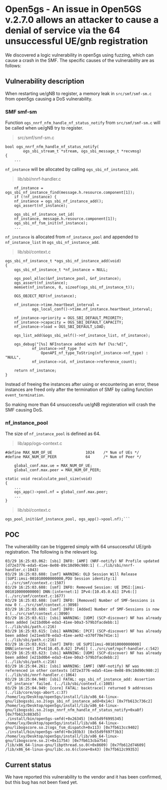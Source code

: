 # Open5gs - An issue in Open5GS v.2.7.0 allows an attacker to cause a denial of service via the 64 unsuccessful UE/gnb registration
We discovered a logic vulnerability in open5gs using fuzzing, which can cause a crash in the SMF.
The specific causes of the vulnerability are as follows:

## Vulnerability description
When restarting ue/gNB to register, a memory leak in `src/smf/smf-sm.c` from open5gs causing a DoS vulnerability.
### SMF smf-sm
Function `ogs_nnrf_nfm_handle_nf_status_notify` from `src/smf/smf-sm.c` will be called when ue/gNB try to register.

> src/smf/smf-sm.c
```c=95
bool ogs_nnrf_nfm_handle_nf_status_notify(
        ogs_sbi_stream_t *stream, ogs_sbi_message_t *recvmsg)
{
    ...
```
`nf_instance` will be allocated by calling `ogs_sbi_nf_instance_add`.

> lib/sbi/nnrf-handler.c
```c=145
    nf_instance = ogs_sbi_nf_instance_find(message.h.resource.component[1]);
    if (!nf_instance) {
    nf_instance = ogs_sbi_nf_instance_add();
    ogs_assert(nf_instance);

    ogs_sbi_nf_instance_set_id(
    nf_instance, message.h.resource.component[1]);
    ogs_sbi_nf_fsm_init(nf_instance);
    ...
```

`nf_instance` is allocated from `nf_instance_pool` and appended to `nf_instance_list` in `ogs_sbi_nf_instance_add`. 

> lib/sbi/context.c

```c=635
ogs_sbi_nf_instance_t *ogs_sbi_nf_instance_add(void)
{
    ogs_sbi_nf_instance_t *nf_instance = NULL;

    ogs_pool_alloc(&nf_instance_pool, &nf_instance);
    ogs_assert(nf_instance);
    memset(nf_instance, 0, sizeof(ogs_sbi_nf_instance_t));

    OGS_OBJECT_REF(nf_instance);

    nf_instance->time.heartbeat_interval =
            ogs_local_conf()->time.nf_instance.heartbeat_interval;

    nf_instance->priority = OGS_SBI_DEFAULT_PRIORITY;
    nf_instance->capacity = OGS_SBI_DEFAULT_CAPACITY;
    nf_instance->load = OGS_SBI_DEFAULT_LOAD;

    ogs_list_add(&ogs_sbi_self()->nf_instance_list, nf_instance);

    ogs_debug("[%s] NFInstance added with Ref [%s:%d]",
            nf_instance->nf_type ?
                OpenAPI_nf_type_ToString(nf_instance->nf_type) : "NULL",
            nf_instance->id, nf_instance->reference_count);

    return nf_instance;
}
```


Instead of freeing the instances after using or encountering an error, these instances are freed only after the termination of SMF by calling function `event_termination`.

So making more than 64 unsuccessfu ue/gNB registeration will crash the SMF causing DoS.

### nf_instance_pool

The size of `nf_instance_pool` is defined as 64.

> lib/app/ogs-context.c
```c=175
#define MAX_NUM_OF_UE               1024    /* Num of UEs */
#define MAX_NUM_OF_PEER             64      /* Num of Peer */

    global_conf.max.ue = MAX_NUM_OF_UE;
    global_conf.max.peer = MAX_NUM_OF_PEER;
```
```c=65
static void recalculate_pool_size(void)
{
    ...
    ogs_app()->pool.nf = global_conf.max.peer;
    ...
}
```

> lib/sbi/context.c
```c=51
ogs_pool_init(&nf_instance_pool, ogs_app()->pool.nf);```
```
## POC
The vulnerability can be triggered simply with 64 unsuccessful UE/gnb registration.
The following is the relevant log.
```
03/29 16:25:03.062: [sbi] INFO: [AMF] (NRF-notify) NF Profile updated [d72e3776-eda5-41ee-8e08-89c10d90c980:1] (../lib/sbi/nnrf-handler.c:1043)
03/29 16:25:03.608: [smf] WARNING: OLD Session Will Release [SUPI:imsi-001010000000000,PDU Session identity:1] (../src/smf/context.c:1507)
03/29 16:25:03.608: [smf] INFO: Removed Session: UE IMSI:[imsi-001010000000000] DNN:[internet:1] IPv4:[10.45.0.61] IPv6:[] (../src/smf/context.c:1677)
03/29 16:25:03.608: [smf] INFO: [Removed] Number of SMF-Sessions is now 0 (../src/smf/context.c:3098)
03/29 16:25:03.608: [smf] INFO: [Added] Number of SMF-Sessions is now 1 (../src/smf/context.c:3090)
03/29 16:25:03.611: [sbi] WARNING: [UDM] (SCP-discover) NF has already been added [e21bd0b4-eda3-41ee-b0a3-579b3facdebb:1] (../lib/sbi/path.c:216)
03/29 16:25:03.615: [sbi] WARNING: [PCF] (SCP-discover) NF has already been added [e21eeb78-eda3-41ee-ae92-e370f70e741e:1] (../lib/sbi/path.c:216)
03/29 16:25:03.615: [smf] INFO: UE SUPI[imsi-001010000000000] DNN[internet] IPv4[10.45.0.62] IPv6[] (../src/smf/npcf-handler.c:542)
03/29 16:25:03.623: [sbi] WARNING: [UDM] (SCP-discover) NF has already been added [e21bd0b4-eda3-41ee-b0a3-579b3facdebb:2] (../lib/sbi/path.c:216)
03/29 16:25:04.261: [sbi] WARNING: [AMF] (NRF-notify) NF was referenced in other contexts [d72e3776-eda5-41ee-8e08-89c10d90c980:2] (../lib/sbi/nnrf-handler.c:1064)
03/29 16:25:04.948: [sbi] FATAL: ogs_sbi_nf_instance_add: Assertion `nf_instance' failed. (../lib/sbi/context.c:1085)
03/29 16:25:04.949: [core] FATAL: backtrace() returned 9 addresses (../lib/core/ogs-abort.c:37)
/home/lxy/Desktop/open5gs/install/lib/x86_64-linux-gnu/libogssbi.so.2(ogs_sbi_nf_instance_add+0x14c) [0x7fb613c736c2]
/home/lxy/Desktop/open5gs/install/lib/x86_64-linux-gnu/libogssbi.so.2(ogs_nnrf_nfm_handle_nf_status_notify+0xa8f) [0x7fb613c883d5]
./install/bin/open5gs-smfd(+0x26345) [0x55d9f6995345]
/home/lxy/Desktop/open5gs/install/lib/x86_64-linux-gnu/libogscore.so.2(ogs_fsm_dispatch+0x113) [0x7fb613cc9402]
./install/bin/open5gs-smfd(+0x103b3) [0x55d9f697f3b3]
/home/lxy/Desktop/open5gs/install/lib/x86_64-linux-gnu/libogscore.so.2(+0x11754) [0x7fb613cba754]
/lib/x86_64-linux-gnu/libpthread.so.0(+0x8609) [0x7fb612d74609]
/lib/x86_64-linux-gnu/libc.so.6(clone+0x43) [0x7fb612c99353]
```
## Current status
We have reported this vulnerability to the vendor and it has been confirmed, but this bug has not been fixed yet.
